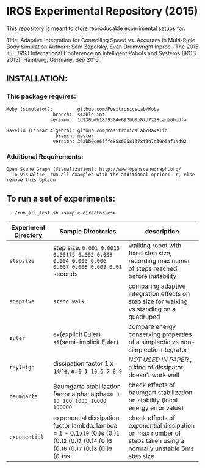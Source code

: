 # IROS Experimental Repository (2015)
This repository is meant to store reproducable experimental setups for:

Title:    Adaptive Integration for Controlling Speed vs. Accuracy in Multi-Rigid Body Simulation
Authors:  Sam Zapolsky, Evan Drumwright
Inproc.:  The 2015 IEEE/RSJ International Conference on Intelligent Robots and Systems (IROS 2015), Hamburg, Germany, Sep 2015

## INSTALLATION:
###  This package requires: 
    Moby (simulator):         github.com/PositronicsLab/Moby 
                     branch:  stable-int
                    version:  1d930bdb1839304e692bb9b07d7228cade6bddfa

    Ravelin (Linear Algebra): github.com/PositronicsLab/Ravelin 
                      branch: master
                     version: 36abb0ce6fffc85860581378f3b7e39e5af14d92

###  Additional Requirements:
    Open Scene Graph (Visualization): http://www.openscenegraph.org/
      To visualize, run all examples with the additional option: -r, else remove this option

## To run a set of experiments: 
```
  ./run_all_test.sh <sample-directories>
```
  Experiment Directory | Sample Directories | description
  -------------- | ------------ | ----------------
  `stepsize`       | step size: `0.001 0.0015  0.00175 0.002 0.003 0.004 0.005 0.006 0.007 0.008 0.009 0.01` seconds | walking robot with fixed step size, recording max numer of steps reached before instability
  `adaptive`       | `stand walk` | comparing adaptive integration effects on step size for walking vs standing on a quadruped
  `euler`          | `ex`(explicit Euler)  `si`(semi-implicit Euler) | compare energy conserxing properties of a simplectic vs non-simplectic integrator
  `rayleigh`       | dissipation factor 1 x 10^e, e=`0 1 10 6 7 8 9` | *NOT USED IN PAPER* , a kind of dissipator, doesn't work well 
  `baumgarte`      | Baumgarte stabiliaztion factor alpha: alpha=`0 1 10 100 1000 10000 100000` | check effects of baumgart stabilization on stability (local energy error value)
  `exponential`    | exponential dissipation factor lambda: lambda = 1 - 0.1x`10` (0.)`0` (0.)`1` (0.)`2` (0.)`3` (0.)`4` (0.)`5` (0.)`6` (0.)`7` (0.)`8` (0.)`9` (0.)`99` | check effects of exponential dissipation on max number of     steps taken using a normally unstable 5ms step size
